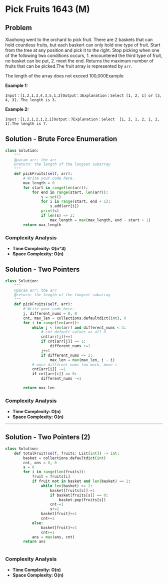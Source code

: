 # Pick Fruits 1643 (M)

## Problem

Xiaohong went to the orchard to pick fruit. There are 2 baskets that can hold countless fruits, but each baskert can only hold one type of fruit. Start from the tree at any position and pick it to the right. Stop picking when one of the following two conditions occurs, 1. encountered the third type of fruit, no basket can be put, 2. meet the end. Returns the maximum number of fruits that can be picked.The fruit array is represented by `arr`.

The length of the array does not exceed 100,000Example

**Example 1:**

```
Input：[1,2,1,3,4,3,5,1,2]Output：3Explanation：Select [1, 2, 1] or [3, 4, 3]. The length is 3.
```

**Example 2:**

```
Input：[1,2,1,2,1,2,1]Output：7Explanation：Select  [1, 2, 1, 2, 1, 2, 1].The length is 7.
```

## Solution - Brute Force Enumeration

```python
class Solution:
    """
    @param arr: the arr
    @return: the length of the longset subarray
    """
    def pickFruits(self, arr):
        # Write your code here.
        max_length = 0
        for start in range(len(arr)):
            for end in range(start, len(arr)):
                s = set()
                for i in range(start, end + 1):
                    s.add(arr[i])
                print(s)
                if len(s) <= 2:
                    max_length = max(max_length, end - start + 1)
        return max_length
```

### Complexity Analysis

* **Time Complexity: O(n^3)**
* **Space Complexity: O(n)**

## Solution - Two Pointers

```python
class Solution:
    """
    @param arr: the arr
    @return: the length of the longset subarray
    """
    def pickFruits(self, arr):
        # Write your code here.
        j, different_nums = 0, 0
        cnt, max_len = collections.defaultdict(int), 0
        for i in range(len(arr)):
            while j < len(arr) and different_nums < 3:
                # cnt default values as all 0
                cnt[arr[j]]+=1
                if cnt[arr[j]] == 1:
                    different_nums +=1
                j+=1
                if different_nums <= 2:
                    max_len = max(max_len, j - i)
            # once differnet nums too much, move i
            cnt[arr[i]] -=1
            if cnt[arr[i]] == 0:
                different_nums -=1
        
        return max_len
```

### Complexity Analysis

* **Time Complexity: O(n)**
* **Space Complexity: O(n)**

****

## Solution - Two Pointers (2)

```python
class Solution:
    def totalFruit(self, fruits: List[int]) -> int:
        basket = collections.defaultdict(int)
        cnt, ans = 0, 0
        s = 0
        for i in range(len(fruits)):
            fruit = fruits[i]
            if fruit not in basket and len(basket) == 2:
                while len(basket) >= 2:
                    basket[fruits[s]]-=1
                    if basket[fruits[s]] == 0:
                        basket.pop(fruits[s])
                    cnt-=1
                    s+=1
                basket[fruit]+=1
                cnt+=1
            else:
                basket[fruit]+=1
                cnt+=1
            ans = max(ans, cnt)
        return ans
                    
```

### Complexity Analysis

* **Time Complexity: O(n)**
* **Space Complexity: O(n)**
